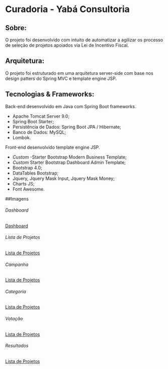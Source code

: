 # Curadoria - Yabá Consultoria

## Sobre:
O projeto foi desenvolvido com intuito de automatizar a agilizar os processo de seleção de projetos apoiados via Lei de Incentivo Fiscal.

## Arquitetura:
O projeto foi estruturado em uma arquitetura server-side com base nos design patters do Spring MVC e template engine JSP.

## Tecnologias & Frameworks:
Back-end desenvolvido em Java com Spring Boot frameworks.
- Apache Tomcat Server 9.0;
- Spring Boot Starter;
- Persistência de Dados: Spring Boot JPA / Hibernate;
- Banco de Dados: MySQL;
- Lombok.

Front-end desenvolvido template engine JSP.
- *Custom* -Starter Bootstrap Modern Business Template;
- *Custom* Starter Bootstrap Dashboard Admin Template;
- Bootstrap 4.0;
- DataTables Bootstrap;
- Jquery, Jquery Mask Input, Jquery Mask Money;
- Charts JS;
- Font Awesome.

##Imagens
###### Dashboard
[Dashboard](src/main/resources/static/images/demo/dashboard.png)

###### Lista de Projetos
[Lista de Projetos](src/main/resources/static/images/demo/lista-projetos.png)

###### Campanha
[Lista de Projetos](src/main/resources/static/images/demo/visualizar-campanha.png)

###### Categoria
[Lista de Projetos](src/main/resources/static/images/demo/visualizar-categoria.png)

###### Votação
[Lista de Projetos](src/main/resources/static/images/demo/votacao.png)

###### Resultados
[Lista de Projetos](src/main/resources/static/images/demo/resultados.png)